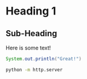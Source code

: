 # Heading 1
## Sub-Heading
Here is some text!

```java
System.out.println("Great!")
```

```bash
python -m http.server
```
